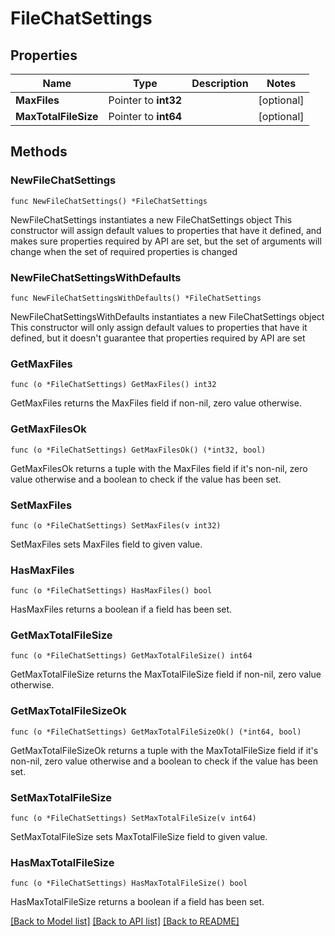 # FileChatSettings

## Properties

Name | Type | Description | Notes
------------ | ------------- | ------------- | -------------
**MaxFiles** | Pointer to **int32** |  | [optional] 
**MaxTotalFileSize** | Pointer to **int64** |  | [optional] 

## Methods

### NewFileChatSettings

`func NewFileChatSettings() *FileChatSettings`

NewFileChatSettings instantiates a new FileChatSettings object
This constructor will assign default values to properties that have it defined,
and makes sure properties required by API are set, but the set of arguments
will change when the set of required properties is changed

### NewFileChatSettingsWithDefaults

`func NewFileChatSettingsWithDefaults() *FileChatSettings`

NewFileChatSettingsWithDefaults instantiates a new FileChatSettings object
This constructor will only assign default values to properties that have it defined,
but it doesn't guarantee that properties required by API are set

### GetMaxFiles

`func (o *FileChatSettings) GetMaxFiles() int32`

GetMaxFiles returns the MaxFiles field if non-nil, zero value otherwise.

### GetMaxFilesOk

`func (o *FileChatSettings) GetMaxFilesOk() (*int32, bool)`

GetMaxFilesOk returns a tuple with the MaxFiles field if it's non-nil, zero value otherwise
and a boolean to check if the value has been set.

### SetMaxFiles

`func (o *FileChatSettings) SetMaxFiles(v int32)`

SetMaxFiles sets MaxFiles field to given value.

### HasMaxFiles

`func (o *FileChatSettings) HasMaxFiles() bool`

HasMaxFiles returns a boolean if a field has been set.

### GetMaxTotalFileSize

`func (o *FileChatSettings) GetMaxTotalFileSize() int64`

GetMaxTotalFileSize returns the MaxTotalFileSize field if non-nil, zero value otherwise.

### GetMaxTotalFileSizeOk

`func (o *FileChatSettings) GetMaxTotalFileSizeOk() (*int64, bool)`

GetMaxTotalFileSizeOk returns a tuple with the MaxTotalFileSize field if it's non-nil, zero value otherwise
and a boolean to check if the value has been set.

### SetMaxTotalFileSize

`func (o *FileChatSettings) SetMaxTotalFileSize(v int64)`

SetMaxTotalFileSize sets MaxTotalFileSize field to given value.

### HasMaxTotalFileSize

`func (o *FileChatSettings) HasMaxTotalFileSize() bool`

HasMaxTotalFileSize returns a boolean if a field has been set.


[[Back to Model list]](../README.md#documentation-for-models) [[Back to API list]](../README.md#documentation-for-api-endpoints) [[Back to README]](../README.md)


